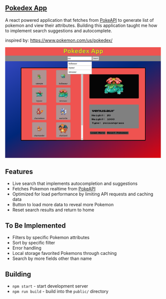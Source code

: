 ## [Pokedex App](https://hn-algolia-clone.herokuapp.com/)

A react powered application that fetches from [PokeAPI](https://pokeapi.co/) to generate list of pokemon and view their attributes. Building this application taught me how to implement search suggestions and autocomplete.

inspired by: https://www.pokemon.com/us/pokedex/

![Screenshot](./public/pokedex-app.png)

## Features
* Live search that implements autocompletion and suggestions
* Fetches Pokemon realtime from [PokeAPI](https://pokeapi.co/)
* Optimized for load performance by limiting API requests and caching data
* Button to load more data to reveal more Pokemon
* Reset search results and return to home

## To Be Implemented
* Filters by specific Pokemon attributes
* Sort by specific filter
* Error handling
* Local storage favorited Pokemons through caching
* Search by more fields other than name

## Building

* `npm start` - start development server
* `npm run build` - build into the `public/` directory

